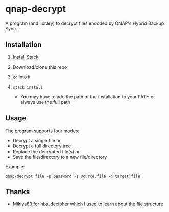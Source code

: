 qnap-decrypt
============

A program (and library) to decrypt files encoded by QNAP's Hybrid Backup Sync.


Installation
------------

1. [Install Stack](https://docs.haskellstack.org/en/stable/install_and_upgrade/)
2. Download/clone this repo
3. `cd` into it
4. `stack install`

    - You may have to add the path of the installation to your PATH or always use the full path


Usage
-----

The program supports four modes:

- Decrypt a single file or
- Decrypt a full directory tree
- Replace the decrypted file(s) or
- Save the file/directory to a new file/directory

Example:

```
qnap-decrypt file -p password -s source.file -d target.file
```


Thanks
------

- [Mikiya83](https://github.com/Mikiya83) for hbs_decipher which I used to learn about the file structure
